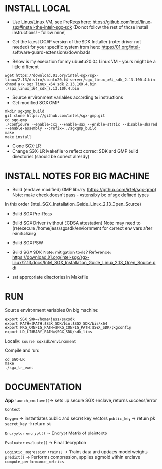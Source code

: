 # INSTALL LOCAL

- Use Linux/Linux VM, see PreReqs here:
  https://github.com/intel/linux-sgx#install-the-intelr-sgx-sdk (Do not follow
the rest of those install instructions! - follow mine)
	
- Get the latest DCAP version of the SDK Installer (note: driver not needed) for your specific system from here:
  https://01.org/intel-software-guard-extensions/downloads
- Below is my execution for my ubuntu20.04 Linux VM - yours might be a little
  different
```
wget https://download.01.org/intel-sgx/sgx-linux/2.13/distro/ubuntu20.04-server/sgx_linux_x64_sdk_2.13.100.4.bin
chmod a+x sgx_linux_x64_sdk_2.13.100.4.bin
./sgx_linux_x64_sdk_2.13.100.4.bin
```
- Source environment variables according to instructions
- Get modified SGX GMP
```
mkdir sgxgmp_build
git clone https://github.com/intel/sgx-gmp.git
cd sgx-gmp
./configure --enable-cxx --enable-sgx --enable-static --disable-shared --enable-assembly --prefix=../sgxgmp_build
make
make install
```
- Clone SGX-LR
- Change SGX-LR Makefile to reflect correct SDK and GMP build directories (should be correct already)


# INSTALL NOTES FOR BIG MACHINE

- Build (enclave modified) GMP library (https://github.com/intel/sgx-gmp)
Note: make check doesn't pass - ostensibly bc of sgx defined types

In this order (Intel_SGX_Installation_Guide_Linux_2.13_Open_Source)
- Build SGX Pre-Reqs
- Build SGX Driver (without ECDSA attestation)
Note: may need to (re)execute /home/jess/sgxsdk/enviornment for correct env vars after reinitializing

- Build SGX PSW
- Build SGX SDK 
Note: mitigation tools?
Reference: https://download.01.org/intel-sgx/sgx-linux/2.13/docs/Intel_SGX_Installation_Guide_Linux_2.13_Open_Source.pdf

- set appropriate directories in Makefile


# RUN

Source environment variables
On big machine:
```
export SGX_SDK=/home/jess/sgxsdk
export PATH=$PATH:$SGX_SDK/bin:$SGX_SDK/bin/x64
export PKG_CONFIG_PATH=$PKG_CONFIG_PATH:$SGX_SDK/pkgconfig
export LD_LIBRARY_PATH=$SGX_SDK/sdk_libs
```
Locally: `source sgxsdk/environment`

Compile and run:
```
cd SGX-LR
make
./sgx_lr_exec
```

# DOCUMENTATION

**App**
`launch_enclave()`-> sets up secure SGX enclave, returns success/error

`Context`

`Keygen` -> instantiates public and secret key vectors
`public_key` -> return pk
`secret_key` -> return sk

`Encryptor`
`encrypt()` -> Encrypt Matrix of plaintexts

`Evaluator`
`evaluate()` -> Final decryption

`Logistic_Regression`
`train()` -> Trains data and updates model weights
`predict()` -> Performs compression, applies sigmoid within enclave
`compute_performance_metrics`





